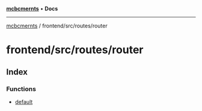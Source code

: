 [**mcbcmernts**](../../../../README.md) • **Docs**

---

[mcbcmernts](../../../../modules.md) / frontend/src/routes/router

# frontend/src/routes/router

## Index

### Functions

- [default](functions/default.md)
